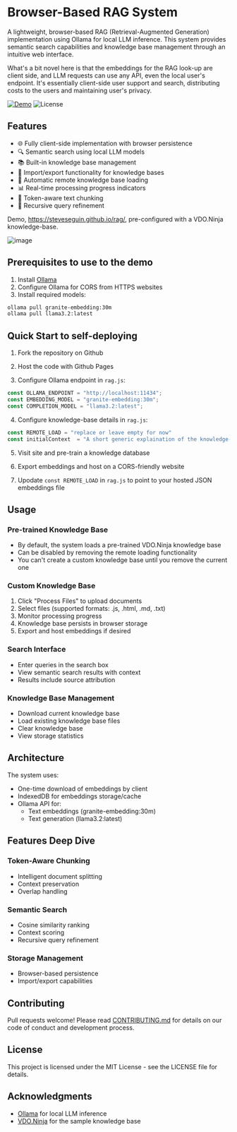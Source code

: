 # Browser-Based RAG System

A lightweight, browser-based RAG (Retrieval-Augmented Generation) implementation using Ollama for local LLM inference. This system provides semantic search capabilities and knowledge base management through an intuitive web interface.

What's a bit novel here is that the embeddings for the RAG look-up are client side, and LLM requests can use any API, even the local user's endpoint. It's essentially client-side user support and search, distributing costs to the users and maintaining user's privacy.

[![Demo](https://img.shields.io/badge/Demo-Live-success)](https://steveseguin.github.io/rag/)
![License](https://img.shields.io/badge/license-MIT-blue)

## Features

- 🌐 Fully client-side implementation with browser persistence
- 🔍 Semantic search using local LLM models
- 📚 Built-in knowledge base management
- 💾 Import/export functionality for knowledge bases
- 🔄 Automatic remote knowledge base loading
- 📊 Real-time processing progress indicators
- 🎯 Token-aware text chunking
- 🧠 Recursive query refinement

Demo, https://steveseguin.github.io/rag/, pre-configured with a VDO.Ninja knowledge-base.

![image](https://github.com/user-attachments/assets/2bf2dc49-9508-463e-b1f9-106177112b98)

## Prerequisites to use to the demo

1. Install [Ollama](https://ollama.ai)
2. Configure Ollama for CORS from HTTPS websites
3. Install required models:
```bash
ollama pull granite-embedding:30m
ollama pull llama3.2:latest
```

## Quick Start to self-deploying

1. Fork the repository on Github

2. Host the code with Github Pages

3. Configure Ollama endpoint in `rag.js`:
```javascript
const OLLAMA_ENDPOINT = "http://localhost:11434";
const EMBEDDING_MODEL = "granite-embedding:30m";
const COMPLETION_MODEL = "llama3.2:latest";
```

4. Configure knowledge-base details in `rag.js`:
```javascript
const REMOTE_LOAD = "replace or leave empty for now"
const initialContext  = "A short generic explaination of the knowledge-base";
```

5. Visit site and pre-train a knowledge database

6. Export embeddings and host on a CORS-friendly website

7. Upodate `const REMOTE_LOAD` in `rag.js` to point to your hosted JSON embeddings file

## Usage

### Pre-trained Knowledge Base
- By default, the system loads a pre-trained VDO.Ninja knowledge base
- Can be disabled by removing the remote loading functionality
- You can't create a custom knowledge base until you remove the current one

### Custom Knowledge Base
1. Click "Process Files" to upload documents
2. Select files (supported formats: .js, .html, .md, .txt)
3. Monitor processing progress
4. Knowledge base persists in browser storage
5. Export and host embeddings if desired

### Search Interface
- Enter queries in the search box
- View semantic search results with context
- Results include source attribution

### Knowledge Base Management
- Download current knowledge base
- Load existing knowledge base files
- Clear knowledge base
- View storage statistics

## Architecture

The system uses:
- One-time download of embeddings by client
- IndexedDB for embeddings storage/cache
- Ollama API for:
  - Text embeddings (granite-embedding:30m)
  - Text generation (llama3.2:latest)

## Features Deep Dive

### Token-Aware Chunking
- Intelligent document splitting
- Context preservation
- Overlap handling

### Semantic Search
- Cosine similarity ranking
- Context scoring
- Recursive query refinement

### Storage Management
- Browser-based persistence
- Import/export capabilities

## Contributing

Pull requests welcome! Please read [CONTRIBUTING.md](CONTRIBUTING.md) for details on our code of conduct and development process.

## License
This project is licensed under the MIT License - see the LICENSE file for details.

## Acknowledgments

- [Ollama](https://ollama.ai) for local LLM inference
- [VDO.Ninja](https://vdo.ninja) for the sample knowledge base
